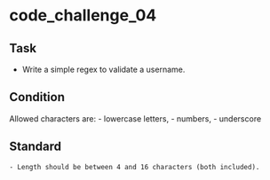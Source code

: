 # code_challenge_04
## Task
 - Write a simple regex to validate a username.
## Condition
Allowed characters are:
    - lowercase letters,
    - numbers,
    - underscore
## Standard
    - Length should be between 4 and 16 characters (both included).